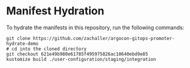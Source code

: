 # Manifest Hydration

To hydrate the manifests in this repository, run the following commands:

```shell
git clone https://github.com/zachaller/argocon-gitops-promoter-hydrate-demo
# cd into the cloned directory
git checkout 621e49b980e61785f495975826ac10640ebd9e85
kustomize build ./user-configuration/staging/integration
```
